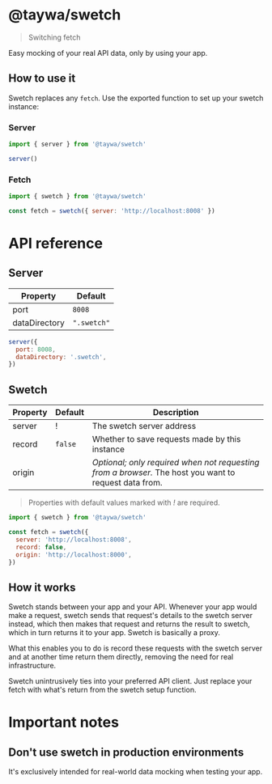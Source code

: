 # @taywa/swetch

> Switching fetch

Easy mocking of your real API data, only by using your app.

## How to use it

Swetch replaces any `fetch`. Use the exported function to set up your swetch instance:

### Server

```javascript
import { server } from '@taywa/swetch'

server()
```

### Fetch

```javascript
import { swetch } from '@taywa/swetch'

const fetch = swetch({ server: 'http://localhost:8008' })
```

# API reference

## Server

| Property | Default |
| --- | --- |
| port | `8008` |
| dataDirectory | `".swetch"`

```javascript
server({
  port: 8008,
  dataDirectory: '.swetch',
})
```

## Swetch

| Property | Default | Description |
| --- | --- | --- |
| server | ! | The swetch server address |
| record | `false` | Whether to save requests made by this instance |
| origin |  | _Optional; only required when not requesting from a browser._ The host you want to request data from. |

> Properties with default values marked with _!_ are required.

```javascript
import { swetch } from '@taywa/swetch'

const fetch = swetch({
  server: 'http://localhost:8008',
  record: false,
  origin: 'http://localhost:8000',
})
```

## How it works

Swetch stands between your app and your API. Whenever your app would make a request, swetch sends that request's details to the swetch server instead, which then makes that request and returns the result to swetch, which in turn returns it to your app. Swetch is basically a proxy.

What this enables you to do is record these requests with the swetch server and at another time return them directly, removing the need for real infrastructure.

Swetch unintrusively ties into your preferred API client. Just replace your fetch with what's return from the swetch setup function.

# Important notes

## Don't use swetch in production environments

It's exclusively intended for real-world data mocking when testing your app.
